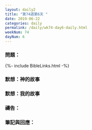 ```yaml
---
layout: daily2
title: "第74週第6天 "
date: 2019-06-22
categories: daily
permalink: /daily/wk74-day6-daily.html
weekNum: 74
dayNum: 6
---
```


### 問題：
 
{%- include BibleLinks.html -%}

### 默想：神的故事

### 默想：我的故事

### 禱告：

### 筆記與回應：
